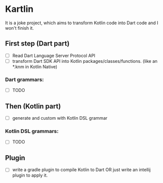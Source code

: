 # Kartlin
It is a joke project, which aims to transform Kotlin code into Dart code 
and I won't finish it.

## First step (Dart part)
- [ ] Read Dart Language Server Protocol API
- [ ] transform Dart SDK API into Kotlin packages/classes/functions. (like an *.knm in Kotlin Native)

### Dart grammars:
- [ ] TODO

## Then (Kotlin part)
- [ ] generate and custom with Kotlin DSL grammar

### Kotlin DSL grammars:
- [ ] TODO

## Plugin
- [ ] write a gradle plugin to compile Kotlin to Dart OR just write an intellij plugin to apply it. 
